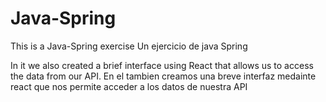 # Java-Spring
This is a Java-Spring exercise 
Un ejercicio de java Spring

In it we also created a brief interface using React that allows us to access the data from our API.
En el tambien creamos una breve interfaz medainte react que nos permite acceder a los datos de nuestra API 

